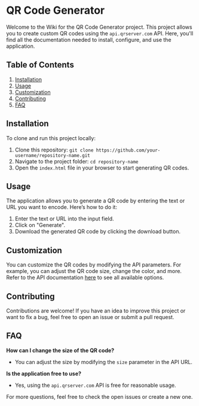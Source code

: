 # QR Code Generator

Welcome to the Wiki for the QR Code Generator project. This project allows you to create custom QR codes using the `api.qrserver.com` API. Here, you'll find all the documentation needed to install, configure, and use the application.

## Table of Contents
1. [Installation](#installation)
2. [Usage](#usage)
3. [Customization](#customization)
4. [Contributing](#contributing)
5. [FAQ](#faq)

## Installation

To clone and run this project locally:

1. Clone this repository: `git clone https://github.com/your-username/repository-name.git`
2. Navigate to the project folder: `cd repository-name`
3. Open the `index.html` file in your browser to start generating QR codes.

## Usage

The application allows you to generate a QR code by entering the text or URL you want to encode. Here’s how to do it:

1. Enter the text or URL into the input field.
2. Click on "Generate".
3. Download the generated QR code by clicking the download button.

## Customization

You can customize the QR codes by modifying the API parameters. For example, you can adjust the QR code size, change the color, and more. Refer to the API documentation [here](https://goqr.me/api/doc/create-qr-code/) to see all available options.

## Contributing

Contributions are welcome! If you have an idea to improve this project or want to fix a bug, feel free to open an issue or submit a pull request.

## FAQ

**How can I change the size of the QR code?**
- You can adjust the size by modifying the `size` parameter in the API URL.

**Is the application free to use?**
- Yes, using the `api.qrserver.com` API is free for reasonable usage.

For more questions, feel free to check the open issues or create a new one.
